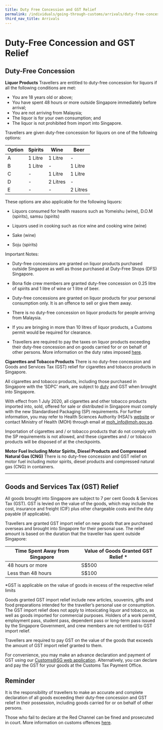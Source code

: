 ```yaml
---
title: Duty Free Concession and GST Relief
permalink: /individuals/going-through-customs/arrivals/duty-free-concession-and-gst-relief
third_nav_title: Arrivals
---
```



# Duty-Free Concession and GST Relief

## Duty-Free Concession

**Liquor Products**
Travellers are entitled to duty-free concession for liquors if all the following conditions are met:

-   You are 18 years old or above;
-   You have spent 48 hours or more outside Singapore immediately before arrival;
-   You are not arriving from Malaysia;
-   The liquor is for your own consumption; and
-   The liquor is not prohibited from import into Singapore.

Travellers are given duty-free concession for liquors on one of the following options:

| Option  | Spirits | Wine     | Beer     |
|---------|---------|----------|----------|
| A       | 1 Litre | 1 Litre  |    -     |
| B       | 1 Litre |   -      | 1 Litre  |
| C       |  -      | 1 Litre  | 1 Litre  |
| D       |  -      | 2 Litres |   -      |
| E       |  -      |    -     | 2 Litres |

These options are also applicable for the following liquors:

-   Liquors consumed for health reasons such as Yomeishu (wine), D.O.M (spirits), samsu (spirits)
    
-   Liquors used in cooking such as rice wine and cooking wine (wine)
    
-   Sake (wine)
    
-   Soju (spirits)
    

Important Notes:

-   Duty-free concessions are granted on liquor products purchased outside Singapore as well as those purchased at Duty-Free Shops (DFS) Singapore.
    
-   Bona fide crew members are granted duty-free concession on 0.25 litre of spirits and 1 litre of wine or 1 litre of beer.
    
-   Duty-free concessions are granted on liquor products for your personal consumption only. It is an offence to sell or give them away.
    
-   There is no duty-free concession on liquor products for people arriving from Malaysia.
    
-   If you are bringing in more than 10 litres of liquor products, a Customs permit would be required for clearance.
    
-   Travellers are required to pay the taxes on liquor products exceeding their duty-free concession and on goods carried for or on behalf of other persons. More information on the duty rates imposed [here](/businesses/valuation-duties-taxes-and-fees/duties-and-dutiable-goods).

**Cigarettes and Tobacco Products**
There is no duty-free concession and Goods and Services Tax (GST) relief for cigarettes and tobacco products in Singapore.

All cigarettes and tobacco products, including those purchased in Singapore with the ‘SDPC’ mark, are subject to [duty](/businesses/valuation-duties-taxes-and-fees/duties-and-dutiable-goods) and GST when brought into Singapore.

With effect from 1 July 2020, all cigarettes and other tobacco products imported into, sold, offered for sale or distributed in Singapore must comply with the new Standardised Packaging (SP) requirements. For further information, you may refer to Health Sciences Authority (HSA)’s [website](https://www.hsa.gov.sg/tobacco-regulation/overview) or contact Ministry of Health (MOH) through email at [moh_info@moh.gov.sg](mailto:moh_info@moh.gov.sg).

Importation of cigarettes and / or tobacco products that do not comply with the SP requirements is not allowed, and these cigarettes and / or tobacco products will be disposed of at the checkpoints.

**Motor Fuel Including Motor Spirits, Diesel Products and Compressed Natural Gas (CNG)**
There is no duty-free concession and GST relief on motor fuel including motor spirits, diesel products and compressed natural gas (CNG) in containers.

***

## Goods and Services Tax (GST) Relief

All goods brought into Singapore are subject to 7 per cent Goods & Services Tax (GST). GST is levied on the value of the goods, which may include the cost, insurance and freight (CIF) plus other chargeable costs and the duty payable (if applicable).

Travellers are granted GST import relief on new goods that are purchased overseas and brought into Singapore for their personal use. The relief amount is based on the duration that the traveller has spent outside Singapore:

| Time Spent Away from Singapore | Value of Goods Granted GST Relief * |
|--|--|
| 48 hours or more | S$500 |
| Less than 48 hours | S$100 |

*GST is applicable on the value of goods in excess of the respective relief limits

Goods granted GST import relief include new articles, souvenirs, gifts and food preparations intended for the traveller’s personal use or consumption. The GST import relief does not apply to intoxicating liquor and tobacco, as well as goods imported for commercial purposes. Holders of a work permit, employment pass, student pass, dependent pass or long-term pass issued by the Singapore Government, and crew members are not entitled to GST import relief.

Travellers are required to pay GST on the value of the goods  that exceeds the amount of GST import relief granted to them.

For convenience, you may make an advance declaration and payment of GST using our  [Customs@SG web application](/eservices/customs-sg-web-application/). Alternatively, you can declare and pay  the GST for your goods at the Customs Tax Payment Office.

## Reminder

It is the responsibility of travellers to make an accurate and complete declaration of all goods exceeding their duty-free concession and GST relief in their possession, including goods carried for or on behalf of other persons.

Those who fail to declare at the Red Channel can be fined and prosecuted in court. More information on customs offences [here](/individuals/going-through-customs/offences).
